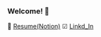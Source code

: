 ### Welcome! 👋

📑 <a href="https://www.notion.so/Resume-ac983b822ed249f48fd0569235c39efa">Resume(Notion)</a>
☑ <a href="https://www.linkedin.com/in/%EC%A0%95%EB%B9%88-%ED%99%8D-48729920a/">Linkd_In</a>
<!--
 ![Github Stats](https://github-readme-stats.vercel.app/api?username=Jeong-Bin&theme=solarized-light&show_icons=true)

**Jeong-Bin/Jeong-Bin** is a ✨ _special_ ✨ repository because its `README.md` (this file) appears on your GitHub profile.

Here are some ideas to get you started:

- 🔭 I’m currently working on ...
- 🌱 I’m currently learning ...
- 👯 I’m looking to collaborate on ...
- 🤔 I’m looking for help with ...
- 💬 Ask me about ...
- 📫 How to reach me: ...
- 😄 Pronouns: ...
- ⚡ Fun fact: ...
-->
